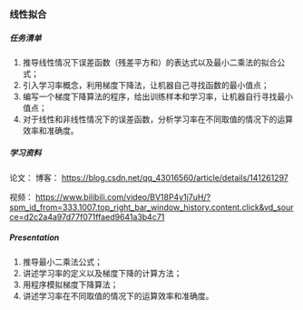 ### 线性拟合

##### 任务清单
1. 推导线性情况下误差函数（残差平方和）的表达式以及最小二乘法的拟合公式；
2. 引入学习率概念，利用梯度下降法，让机器自己寻找函数的最小值点；
3. 编写一个梯度下降算法的程序，给出训练样本和学习率，让机器自行寻找最小值点；
4. 对于线性和非线性情况下的误差函数，分析学习率在不同取值的情况下的运算效率和准确度。

##### 学习资料
论文：
博客：
https://blog.csdn.net/qq_43016560/article/details/141261297

视频：
https://www.bilibili.com/video/BV18P4y1j7uH/?spm_id_from=333.1007.top_right_bar_window_history.content.click&vd_source=d2c2a4a97d77f071ffaed9641a3b4c71

##### Presentation
1. 推导最小二乘法公式；
2. 讲述学习率的定义以及梯度下降的计算方法；
3. 用程序模拟梯度下降算法；
4. 讲述学习率在不同取值的情况下的运算效率和准确度。

